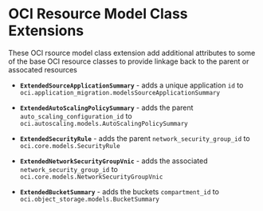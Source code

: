 # OCI Resource Model Class Extensions

These OCI rsource model class extension add additional attributes to some of the
base OCI resource classes to provide linkage back to the parent or assocated
resources

* **`ExtendedSourceApplicationSummary`** - adds a unique application `id` to
  `oci.application_migration.modelsSourceApplicationSummary`

* **`ExtendedAutoScalingPolicySummary`** - adds the parent
  `auto_scaling_configuration_id` to `oci.autoscaling.models.AutoScalingPolicySummary`

* **`ExtendedSecurityRule`** - adds the parent `network_security_group_id` to
  `oci.core.models.SecurityRule`

* **`ExtendedNetworkSecurityGroupVnic`** - adds the associated
  `network_security_group_id` to `oci.core.models.NetworkSecurityGroupVnic`

* **`ExtendedBucketSummary`** - adds the buckets `compartment_id` to
  `oci.object_storage.models.BucketSummary`
